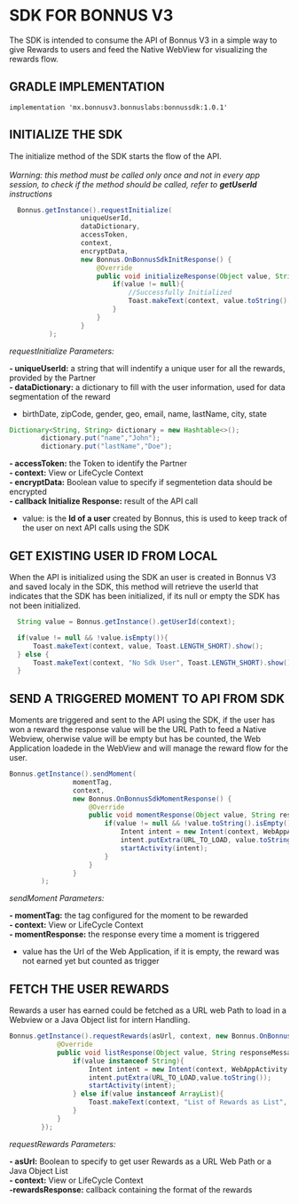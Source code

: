 # SDK FOR BONNUS V3

The SDK is intended to consume the API of Bonnus V3 in a simple way to give Rewards to users and feed the Native WebView for visualizing the rewards flow.

## GRADLE IMPLEMENTATION

```
implementation 'mx.bonnusv3.bonnuslabs:bonnussdk:1.0.1'
```
## INITIALIZE THE SDK

The initialize method of the SDK starts the flow of the API. <br/><br/>
_Warning: this method must be called only once and not in every app session, to check if the method should be called, refer to __getUserId__ instructions_

```java
  Bonnus.getInstance().requestInitialize(
                  uniqueUserId,
                  dataDictionary,
                  accessToken,
                  context,
                  encryptData,
                  new Bonnus.OnBonnusSdkInitResponse() {
                      @Override
                      public void initializeResponse(Object value, String responseMessage) {
                          if(value != null){
                              //Successfully Initialized
                              Toast.makeText(context, value.toString(), Toast.LENGTH_SHORT).show();
                          }
                      }
                  }
          );     
```

_requestInitialize Parameters:_

  __- uniqueUserId:__ a string that will indentify a unique user for all the rewards, provided by the Partner <br />
  __- dataDictionary:__ a dictionary to fill with the user information, used for data segmentation of the reward <br />
  - birthDate, zipCode, gender, geo, email, name, lastName, city, state <br />

  ```java
  Dictionary<String, String> dictionary = new Hashtable<>();
          dictionary.put("name","John");
          dictionary.put("lastName","Doe");
  ```
  __- accessToken:__ the Token to identify the Partner <br />
  __- context:__ View or LifeCycle Context <br />
  __- encryptData:__ Boolean value to specify if segmentetion data should be encrypted <br />
  __- callback Initialize Response:__ result of the API call <br />
  - value: is the **Id of a user** created by Bonnus, this is used to keep track of the user on next API calls using the SDK<br />


## GET EXISTING USER ID FROM LOCAL

When the API is initialized using the SDK an user is created in Bonnus V3 and saved localy in the SDK, this method will retrieve the userId that indicates that the  SDK has been initialized, if its null or empty the SDK has not been initialized.

```java
  String value = Bonnus.getInstance().getUserId(context);

  if(value != null && !value.isEmpty()){
      Toast.makeText(context, value, Toast.LENGTH_SHORT).show();
  } else {
      Toast.makeText(context, "No Sdk User", Toast.LENGTH_SHORT).show();
  }
```

## SEND A TRIGGERED MOMENT TO API FROM SDK

Moments are triggered and sent to the API using the SDK, if the user has won a reward the response value will be the URL Path to feed a Native Webview, oherwise value will be empty but has be counted, the Web Application loadede in the WebView and will manage the reward flow for the user.

```java
Bonnus.getInstance().sendMoment(
                momentTag,
                context,
                new Bonnus.OnBonnusSdkMomentResponse() {
                    @Override
                    public void momentResponse(Object value, String responseMessage) {
                        if(value != null && !value.toString().isEmpty()){
                            Intent intent = new Intent(context, WebAppActivity.class);
                            intent.putExtra(URL_TO_LOAD, value.toString());
                            startActivity(intent);
                        }
                    }
                }
        );
```
_sendMoment Parameters:_

__- momentTag:__ the tag configured for the moment to be rewarded<br />
__- context:__ View or LifeCycle Context<br />
__- momentResponse:__ the response every time a moment is triggered<br />
  - value has the Url of the Web Application, if it is empty, the reward was not earned yet but counted as trigger<br />


## FETCH THE USER REWARDS

Rewards a user has earned could be fetched as a URL web Path to load in a Webview or a Java Object list for intern Handling.

```java
Bonnus.getInstance().requestRewards(asUrl, context, new Bonnus.OnBonnusSdkListResponse() {
            @Override
            public void listResponse(Object value, String responseMessage) {
                if(value instanceof String){
                    Intent intent = new Intent(context, WebAppActivity.class);
                    intent.putExtra(URL_TO_LOAD,value.toString());
                    startActivity(intent);
                } else if(value instanceof ArrayList){
                    Toast.makeText(context, "List of Rewards as List", Toast.LENGTH_SHORT).show();
                }
            }
        });
```
_requestRewards Parameters:_

__- asUrl:__ Boolean to specify to get user Rewards as a URL Web Path or a Java Object List <br />
__- context:__ View or LifeCycle Context<br />
__-rewardsResponse:__ callback containing the format of the rewards
